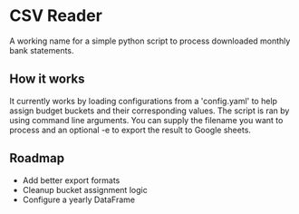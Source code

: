 # CSV Reader
A working name for a simple python script to process downloaded monthly bank statements.

## How it works
It currently works by loading configurations from a 'config.yaml' to help assign budget buckets and their corresponding values. The script is ran by using command line arguments. You can supply the filename you want to process and an optional -e to export the result to Google sheets.

## Roadmap
- Add better export formats
- Cleanup bucket assignment logic 
- Configure a yearly DataFrame 

